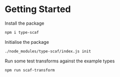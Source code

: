 # Getting Started

Install the package

```Bash
npm i type-scaf
```

Initialise the package

```Bash
./node_modules/type-scaf/index.js init
```

Run some test transforms against the example types

```Bash
npm run scaf-transform
```
